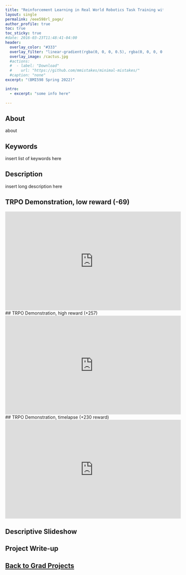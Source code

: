 ```yaml
---
title: "Reinforcement Learning in Real World Robotics Task Training with UR5"
layout: single
permalink: /eee598rl_page/
author_profile: true
toc: true
toc_sticky: true
#date: 2016-03-23T11:48:41-04:00
header:
  overlay_color: "#333"
  overlay_filter: "linear-gradient(rgba(0, 0, 0, 0.5), rgba(0, 0, 0, 0.5))"
  overlay_image: /cactus.jpg
  #actions:
  #  - label: "Download"
  #    url: "https://github.com/mmistakes/minimal-mistakes/"
  #caption: "none"
excerpt: "(BMI598 Spring 2022)"

intro: 
  - excerpt: "some info here"   
   
---
```


## About
about
## Keywords
insert list of keywords here

## Description
insert long description here

## TRPO Demonstration, low reward (-69)
<iframe width="560" height="315" src="https://www.youtube.com/embed/ID5nXswgAEQ" title="YouTube video player" frameborder="0" allow="accelerometer; autoplay; clipboard-write; encrypted-media; gyroscope; picture-in-picture" allowfullscreen></iframe>
## TRPO Demonstration, high reward (+257)
<iframe width="560" height="315" src="https://www.youtube.com/embed/wuRKRXLQcfE" title="YouTube video player" frameborder="0" allow="accelerometer; autoplay; clipboard-write; encrypted-media; gyroscope; picture-in-picture" allowfullscreen></iframe>
## TRPO Demonstration, timelapse (+230 reward)
<iframe width="560" height="315" src="https://www.youtube.com/embed/MOPrrYCnyA8" title="YouTube video player" frameborder="0" allow="accelerometer; autoplay; clipboard-write; encrypted-media; gyroscope; picture-in-picture" allowfullscreen></iframe>

## Descriptive Slideshow
<object data="{{ site.url }}{{ site.baseurl }}/_pages/graduate/EEE598RL/Team6_Sindorf_Finalpresentation.pdf" width="1000" height="1000" type='application/pdf'></object>

## Project Write-up
<object data="{{ site.url }}{{ site.baseurl }}/_pages/graduate/EEE598RL/Team6_name_PC2.pdf" width="1000" height="1000" type='application/pdf'></object>

## [Back to Grad Projects](/grad_projects/)
